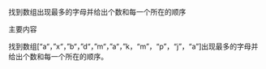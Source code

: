 找到数组出现最多的字母并给出个数和每一个所在的顺序

主要内容

找到数组[“a“，”x“，”b“，”d“，”m“，”a“，”k，“m”，“p”，“j”，“a”]出现最多的字母并给出个数和每一个所在的顺序。
